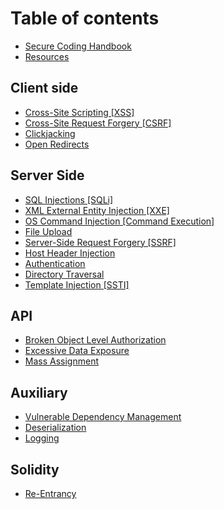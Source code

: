 # Table of contents

* [Secure Coding Handbook](README.md)
* [Resources](resources.md)

## Client side

* [Cross-Site Scripting \[XSS\]](client-side/xss.md)
* [Cross-Site Request Forgery \[CSRF\]](client-side/cross-site-request-forgery-csrf.md)
* [Clickjacking](client-side/clickjacking.md)
* [Open Redirects](client-side/open-redirects.md)

## Server Side

* [SQL Injections \[SQLi\]](server-side/sql-injections.md)
* [XML External Entity Injection \[XXE\]](server-side/xxe.md)
* [OS Command Injection \[Command Execution\]](server-side/os-command-injection.md)
* [File Upload](server-side/file-upload.md)
* [Server-Side Request Forgery \[SSRF\]](server-side/server-side-request-forgery-ssrf.md)
* [Host Header Injection](server-side/host-header-injection.md)
* [Authentication](server-side/authentication.md)
* [Directory Traversal](server-side/directory-traversal.md)
* [Template Injection \[SSTI\]](server-side/template-injection-ssti.md)

## API

* [Broken Object Level Authorization](api/broken-object-level-authorization.md)
* [Excessive Data Exposure](api/excessive-data-exposure.md)
* [Mass Assignment](api/mass-assignment.md)

## Auxiliary

* [Vulnerable Dependency Management](auxiliary/vulnerable-dependency-management.md)
* [Deserialization](auxiliary/deserialization.md)
* [Logging](auxiliary/logging.md)

## Solidity

* [Re-Entrancy](solidity/re-entrancy.md)
